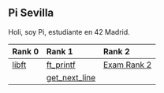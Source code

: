 ## Pi Sevilla

Holi, soy Pi, estudiante en 42 Madrid.

|	Rank 0											|	Rank 1															|	Rank 2														|
|	:---												|	:---															|	:---															|
|	[libft](https://github.com/dejapiunrato/libft)	|	[ft_printf](https://github.com/dejapiunrato/ft_printf)			|	[Exam Rank 2](https://github.com/dejapiunrato/rank2_exam)	|
|													|	[get_next_line](https://github.com/dejapiunrato/get_next_line)	|																|
